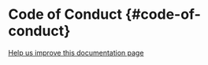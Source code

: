 # Code of Conduct {#code-of-conduct}

[Help us improve this documentation page](https://github.com/HackHumanityOrg/houseofstake.org/blob/initial-setup/.github/CONTRIBUTING.md)
